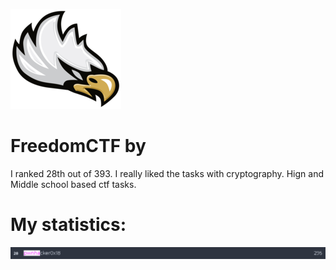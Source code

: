 ![header](https://raw.githubusercontent.com/pwnhacker0x18/ctf-writeups/main/2021-freedomctf-spring/logo.png)
# FreedomCTF by
I ranked 28th out of 393. I really liked the tasks with cryptography. Hign and Middle school based ctf tasks.
# My statistics:
![1](https://raw.githubusercontent.com/pwnhacker0x18/ctf-writeups/main/2021-freedomctf-spring/1.png)
